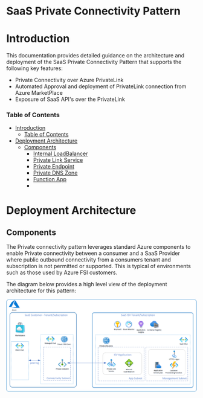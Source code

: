# SaaS Private Connectivity Pattern


# Introduction 
This documentation provides detailed guidance on the architecture and deployment of the SaaS Private Connectivity Pattern that supports the following key features:

- Private Connectivity over Azure PrivateLink
- Automated Approval and deployment of PrivateLink connection from Azure MarketPlace
- Exposure of SaaS API's over the PrivateLink


### Table of Contents
- [Introduction](#introduction)
    - [Table of Contents](#table-of-contents)
- [Deployment Architecture](#deployment-architecture)
  - [Components](#components)
    - [Internal LoadBalancer](#internal-loadbalancer)
    - [Private Link Service](#private-link-service)
    - [Private Endpoint](#private-endpoint)
    - [Private DNS Zone](#private-dns-zone)
    - [Function App](#function-app)
    - 


# Deployment Architecture

## Components
The Private connectivity pattern leverages standard Azure components to enable Private connectivity between a consumer and a SaaS Provider where public outbound connectivity from a consumers tenant and subscription is not permitted or supported. This is typical of environments such as those used by Azure FSI customers.

The diagram below provides a high level view of the deployment architecture for this pattern:

![Deployment Architecture](./images/deployment_architecture.png)
